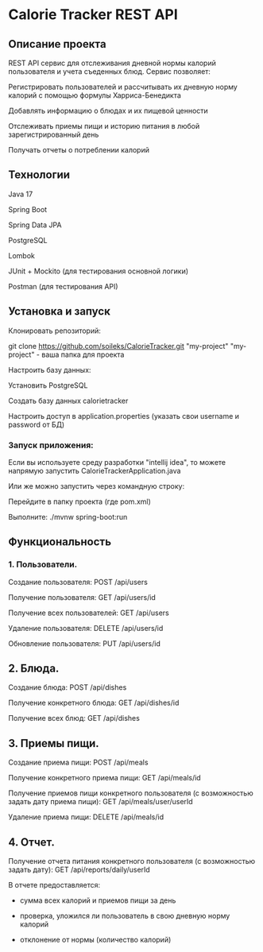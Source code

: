 # Calorie Tracker REST API


## Описание проекта

REST API сервис для отслеживания дневной нормы калорий пользователя и учета съеденных блюд. Сервис позволяет:

Регистрировать пользователей и рассчитывать их дневную норму калорий с помощью формулы Харриса-Бенедикта

Добавлять информацию о блюдах и их пищевой ценности

Отслеживать приемы пищи и историю питания в любой зарегистрированный день

Получать отчеты о потреблении калорий

## Технологии

Java 17

Spring Boot

Spring Data JPA

PostgreSQL

Lombok

JUnit + Mockito (для тестирования основной логики)

Postman (для тестирования API)

## Установка и запуск

Клонировать репозиторий:


git clone https://github.com/soileks/CalorieTracker.git "my-project"
"my-project" - ваша папка для проекта


Настроить базу данных:

Установить PostgreSQL

Создать базу данных calorietracker

Настроить доступ в application.properties (указать свои username и password от БД)

### Запуск приложения:

Если вы используете среду разработки "intellij idea", то можете напрямую запустить CalorieTrackerApplication.java

Или же можно запустить через командную строку:

Перейдите в папку проекта (где pom.xml)

Выполните: 
./mvnw spring-boot:run

## Функциональность

### 1. Пользователи.

Создание пользователя: POST /api/users

Получение пользователя: GET /api/users/id

Получение всех пользователей: GET /api/users

Удаление пользователя: DELETE /api/users/id

Обновление пользователя: PUT /api/users/id

## 2. Блюда.

Создание блюда: POST /api/dishes

Получение конкретного блюда: GET /api/dishes/id

Получение всех блюд: GET /api/dishes

## 3. Приемы пищи.

Создание приема пищи: POST /api/meals

Получение конкретного приема пищи: GET /api/meals/id

Получение приемов пищи конкретного пользователя (с возможностью задать дату приема пищи): GET /api/meals/user/userId

Удаление приема пищи: DELETE /api/meals/id

## 4. Отчет. 

Получение отчета питания конкретного пользователя (с возможностью задать дату): GET /api/reports/daily/userId

В отчете предоставляется:

 - сумма всех калорий и приемов пищи за день
  
 - проверка, уложился ли пользователь в свою дневную норму калорий
  
 - отклонение от нормы (количество калорий)


